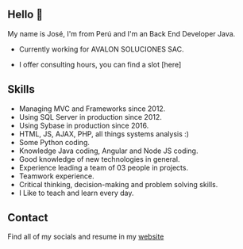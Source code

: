 ## Hello 👋

My name is José, I'm from Perú and I'm an Back End Developer Java.

* Currently working for AVALON SOLUCIONES SAC.
<!-- * I have a [YouTube channel](https://youtube.com/peladonerd) (in Spanish) about SRE technologies like Docker and Kubernetes. -->
* I offer consulting hours, you can find a slot [here]<!--(https://peladonerd.as.me)-->

## Skills

* Managing MVC and Frameworks since 2012. 
* Using SQL Server in production since 2012.
* Using Sybase in production since 2016.
* HTML, JS, AJAX, PHP, all things systems analysis :)
* Some Python coding.
* Knowledge Java coding, Angular and Node JS coding.
* Good knowledge of new technologies in general.
* Experience leading a team of 03 people in projects.
* Teamwork experience.
* Critical thinking, decision-making and problem solving skills.
* I Like to teach and learn every day.

## Contact

Find all of my socials and resume in my [website](http://solucionesjv.com)
